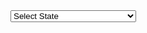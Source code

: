 <select>
    <option Value="Select_State">Select State</option>
    <option value="AP">Andhra Pradesh</option>
    <option value="AR">Arunachal Pradesh</option>
    <option value="AS">Assam</option>
    <option value="BR">Bihar</option>
    <option value="CT">Chhattisgarh</option>
    <option value="GA">Gujarat</option>
    <option value="HR">Haryana</option>
    <option value="HP">Himachal Pradesh</option>
    <option value="JK">Jammu and Kashmir</option>
    <option value="GA">Goa</option>
    <option value="JH">Jharkhand</option>
    <option value="KA">Karnataka</option>
    <option value="KL">Kerala</option>
    <option value="MP">Madhya Pradesh</option>
    <option value="MH">Maharashtra</option>
    <option value="MN">Manipur</option>
    <option value="ML">Meghalaya</option>
    <option value="MZ">Mizoram</option>
    <option value="NL">Nagaland</option>
    <option value="OR">Odisha</option>
    <option value="PB">Punjab</option>
    <option value="RJ">Rajasthan</option>
    <option value="SK">Sikkim</option>
    <option value="TN">Tamil Nadu</option>
    <option value="TG">Telangana</option>
    <option value="TR">Tripura</option>
    <option value="UT">Uttarakhand</option>
    <option value="UP">Uttar Pradesh</option>
    <option value="WB">West Bengal</option>
    <option value="AN">Andaman and Nicobar Islands</option>
    <option value="CH">Chandigarh</option>
    <option value="DN">Dadra and Nagar Haveli</option>
    <option value="DD">Daman and Diu</option>
    <option value="DL">Delhi</option>
    <option value="LD">Lakshadweep</option>
    <option value="PY">Puducherry</option>
</select>
